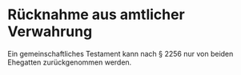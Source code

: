 # Rücknahme aus amtlicher Verwahrung

Ein gemeinschaftliches Testament kann nach § 2256 nur von beiden Ehegatten zurückgenommen werden.